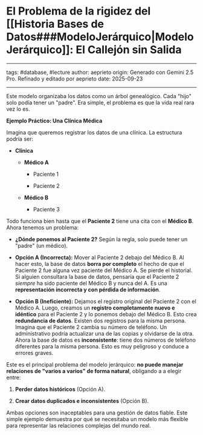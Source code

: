 # El Problema de la **rigidez** del  [[Historia Bases de Datos###ModeloJerárquico|Modelo Jerárquico]]: El Callejón sin Salida

---

tags: #database, #lecture
author: aeprieto
origin: Generado con Gemini 2.5 Pro. Refinado y editado por aeprieto
date: 2025-09-23

---

Este modelo organizaba los datos como un árbol genealógico. Cada "hijo" solo podía tener un "padre". Era simple, el problema es que la vida real rara vez lo es.

**Ejemplo Práctico: Una Clínica Médica**

Imagina que queremos registrar los datos de una clínica. La estructura podría ser:

- **Clínica**
    
    - **Médico A**
        
        - Paciente 1
            
        - Paciente 2
            
    - **Médico B**
        
        - Paciente 3
            

Todo funciona bien hasta que el **Paciente 2** tiene una cita con el **Médico B**. Ahora tenemos un problema:

- **¿Dónde ponemos al Paciente 2?** Según la regla, solo puede tener un "padre" (un médico).
    
- **Opción A (Incorrecta):** Mover al Paciente 2 debajo del Médico B. Al hacer esto, la base de datos **borra por completo** el hecho de que el Paciente 2 fue alguna vez paciente del Médico A. Se pierde el historial. Si alguien consultara la base de datos, pensaría que el Paciente 2 _siempre_ ha sido paciente del Médico B y nunca del A. Es una **representación incorrecta y con pérdida de información**.
    
- **Opción B (Ineficiente):** Dejamos el registro original del Paciente 2 con el Médico A. Luego, creamos un **registro completamente nuevo e idéntico** para el Paciente 2 y lo ponemos debajo del Médico B. Esto crea **redundancia de datos**. Existen dos registros para la misma persona. Imagina que el Paciente 2 cambia su número de teléfono. Un administrativo podría actualizar una de las copias y olvidarse de la otra. Ahora la base de datos es **inconsistente**: tiene dos números de teléfono diferentes para la misma persona. Esto es muy peligroso y conduce a errores graves.
    

Este es el principal problema del modelo jerárquico: **no puede manejar relaciones de "varios a varios" de forma natural**, obligando a a elegir entre:

1. **Perder datos históricos** (Opción A).
    
2. **Crear datos duplicados e inconsistentes** (Opción B).
    

Ambas opciones son inaceptables para una gestión de datos fiable. Este simple ejemplo demuestra por qué se necesitaba un modelo más flexible para representar las relaciones complejas del mundo real.
